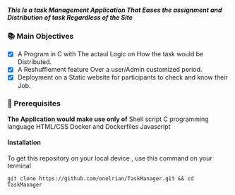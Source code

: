 ##### *This Is a task Management Application That Eases the assignment and Distribution of task Regardless of the Site*

### 📚 Main Objectives
- [x] A Program in C with The actaul Logic on How the task would be Distributed.
- [x] A Reshufflement feature Over a user/Admin customized period.
- [x] Deployment on a Static website for participants to check and know their Job.

### 🔧 Prerequisites

**The Application would make use only of**
Shell script
C programming language
HTML/CSS
Docker and Dockerfiles
Javascript

#### Installation 

To get this repository on your local device , use this command on your terminal

```
git clone https://github.com/onelrian/TaskManager.git && cd TaskManager
```

